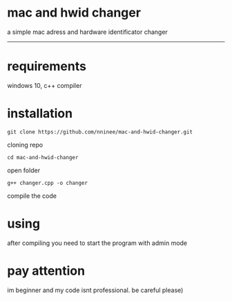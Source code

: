 # mac and hwid changer
a simple mac adress and hardware identificator changer
***
# requirements
windows 10, c++ compiler

# installation 
`git clone https://github.com/nninee/mac-and-hwid-changer.git`

cloning repo

`cd mac-and-hwid-changer`

open folder

`g++ changer.cpp -o changer`

compile the code 

# using
after compiling you need to start the program with admin mode

# pay attention

im beginner and my code isnt professional. be careful please)
